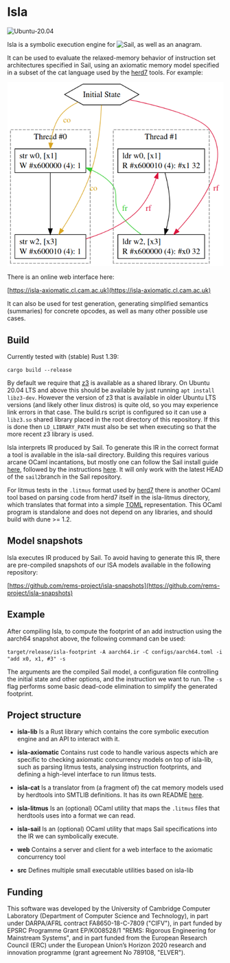 # Isla

![Ubuntu-20.04](https://github.com/rems-project/isla/workflows/Ubuntu-20.04/badge.svg)

Isla is a symbolic execution engine for
![Sail](https://github.com/rems-project/sail), as well as an anagram.

It can be used to evaluate the relaxed-memory behavior of instruction
set architectures specified in Sail, using an axiomatic memory model
specified in a subset of the cat language used by the
[herd7](http://diy.inria.fr/doc/herd.html) tools. For example:

![Message passing example](example.png?raw=true)

There is an online web interface here:

[https://isla-axiomatic.cl.cam.ac.uk](https://isla-axiomatic.cl.cam.ac.uk)

It can also be used for test generation, generating simplified
semantics (summaries) for concrete opcodes, as well as many other
possible use cases.

## Build

Currently tested with (stable) Rust 1.39:
```
cargo build --release
```

By default we require that [z3](https://github.com/Z3Prover/z3) is
available as a shared library. On Ubuntu 20.04 LTS and above this
should be available by just running `apt install libz3-dev`. However the
version of z3 that is available in older Ubuntu LTS versions (and
likely other linux distros) is quite old, so you may experience link
errors in that case. The build.rs script is configured so it can use a
`libz3.so` shared library placed in the root directory of this
repository. If this is done then `LD_LIBRARY_PATH` must also be set when
executing so that the more recent z3 library is used.

Isla interprets IR produced by Sail. To generate this IR in the
correct format a tool is available in the isla-sail
directory. Building this requires various arcane OCaml incantations,
but mostly one can follow the Sail install guide
[here](https://github.com/rems-project/sail/blob/sail2/INSTALL.md),
followed by the instructions [here](isla-sail/README.md). It will only
work with the latest HEAD of the `sail2`branch in the Sail repository.

For litmus tests in the `.litmus` format used by
[herd7](https://github.com/herd/herdtools7) there is another OCaml
tool based on parsing code from herd7 itself in the isla-litmus
directory, which translates that format into a simple
[TOML](https://github.com/toml-lang/toml) representation. This OCaml
program is standalone and does not depend on any libraries, and should
build with dune >= 1.2.

## Model snapshots

Isla executes IR produced by Sail. To avoid having to generate this IR,
there are pre-compiled snapshots of our ISA models available in the
following repository:

[https://github.com/rems-project/isla-snapshots](https://github.com/rems-project/isla-snapshots)

## Example

After compiling Isla, to compute the footprint of an add instruction
using the aarch64 snapshot above, the following command can be used:

```
target/release/isla-footprint -A aarch64.ir -C configs/aarch64.toml -i "add x0, x1, #3" -s
```

The arguments are the compiled Sail model, a configuration file
controlling the initial state and other options, and the instruction
we want to run. The `-s` flag performs some basic dead-code
elimination to simplify the generated footprint.

## Project structure

* __isla-lib__ Is a Rust library which contains the core symbolic
  execution engine and an API to interact with it.

* __isla-axiomatic__ Contains rust code to handle various aspects
  which are specific to checking axiomatic concurrency models on top
  of isla-lib, such as parsing litmus tests, analysing instruction
  footprints, and defining a high-level interface to run litmus tests.

* __isla-cat__ Is a translator from (a fragment of) the cat memory
  models used by herdtools into SMTLIB definitions. It has its own
  README [here](isla-cat/README.md).

* __isla-litmus__ Is an (optional) OCaml utility that maps the
  `.litmus` files that herdtools uses into a format we can read.

* __isla-sail__ Is an (optional) OCaml utility that maps Sail
  specifications into the IR we can symbolically execute.

* __web__ Contains a server and client for a web interface to the
  axiomatic concurrency tool

* __src__ Defines multiple small executable utilities based on
  isla-lib

## Funding

This software was developed by the University of Cambridge Computer
Laboratory (Department of Computer Science and Technology), in part
under DARPA/AFRL contract FA8650-18-C-7809 ("CIFV"), in part funded by
EPSRC Programme Grant EP/K008528/1 "REMS: Rigorous Engineering for
Mainstream Systems", and in part funded from the European Research
Council (ERC) under the European Union’s Horizon 2020 research and
innovation programme (grant agreement No 789108, "ELVER").

